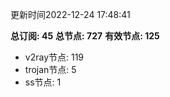 更新时间2022-12-24 17:48:41

**总订阅: 45**
**总节点: 727**
**有效节点: 125**
- v2ray节点: 119
- trojan节点: 5
- ss节点: 1
